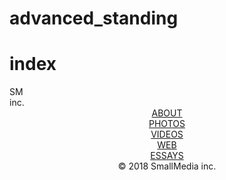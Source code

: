# advanced_standing
# index

<!DOCTYPE html>
<html>
<head>
  <title>
      SMinc
  </title>
  <link href="https://fonts.googleapis.com/css?family=Montserrat|Oswald" rel="stylesheet">
  <link rel="stylesheet" type="text/css" href="css/style.css">
</head>
<body>
  <div id="wrap">
    <div id="title">
      <div id="sm">SM</div>
      <div id="inc">inc.</div>
    </div>
    <div id="nav">
      <a href="pages/about.html"><div id="about"><center>ABOUT</center></div></a>
      <a href="pages/photos.html"><div id="photos"><center>PHOTOS</center></div></a>
      <a href="pages/videos.html"><div id="videos"><center>VIDEOS</center></div></a>
      <a href="pages/web.html"><div id="web"><center>WEB</center></div></a>
      <a href="pages/essays.html"><div id="essays"><center>ESSAYS</center></div></a>
    </div>
  </div>
  <div id="wrap2">
    <center><div id="bottom">&copy 2018 SmallMedia inc.</div></center>
  </div>
</body>
</html>
